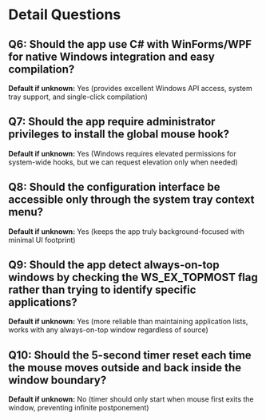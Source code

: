 # Detail Questions

## Q6: Should the app use C# with WinForms/WPF for native Windows integration and easy compilation?
**Default if unknown:** Yes (provides excellent Windows API access, system tray support, and single-click compilation)

## Q7: Should the app require administrator privileges to install the global mouse hook?
**Default if unknown:** Yes (Windows requires elevated permissions for system-wide hooks, but we can request elevation only when needed)

## Q8: Should the configuration interface be accessible only through the system tray context menu?
**Default if unknown:** Yes (keeps the app truly background-focused with minimal UI footprint)

## Q9: Should the app detect always-on-top windows by checking the WS_EX_TOPMOST flag rather than trying to identify specific applications?
**Default if unknown:** Yes (more reliable than maintaining application lists, works with any always-on-top window regardless of source)

## Q10: Should the 5-second timer reset each time the mouse moves outside and back inside the window boundary?
**Default if unknown:** No (timer should only start when mouse first exits the window, preventing infinite postponement)